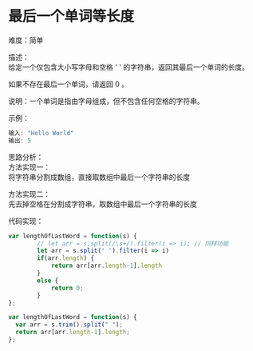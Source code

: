 # 最后一个单词等长度

难度：简单

描述： <br />给定一个仅包含大小写字母和空格 ' ' 的字符串，返回其最后一个单词的长度。

如果不存在最后一个单词，请返回 0 。

说明：一个单词是指由字母组成，但不包含任何空格的字符串。

示例：

```javascript
输入: "Hello World"
输出: 5
```


思路分析：<br />方法实现一：<br />将字符串分割成数组，直接取数组中最后一个字符串的长度

方法实现二：<br />先去掉空格在分割成字符串，取数组中最后一个字符串的长度

代码实现：
```javascript
var lengthOfLastWord = function(s) {
        // let arr = s.split(/\s+/).filter(i => i); // 同样功能
        let arr = s.split(' ').filter(i => i)
        if(arr.length) {
            return arr[arr.length-1].length
        }
        else {
            return 0;
        }
};

var lengthOfLastWord = function(s) {
  var arr = s.trim().split(" ");
  return arr[arr.length-1].length;
};
```

